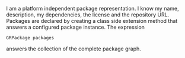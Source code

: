 I am a platform independent package representation. I know my name, description, my dependencies, the license and the repository URL. Packages are declared by creating a class side extension method that answers a configured package instance. The expression

    GRPackage packages

answers the collection of the complete package graph.
